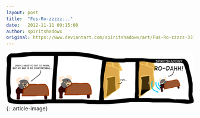 ```yaml
---
layout: post
title:  "Fus-Ro-zzzzz..."
date:   2012-11-11 09:15:00
author: spiritshadowx
original: https://www.deviantart.com/spiritshadowx/art/Fus-Ro-zzzzz-331812055
---
```


![](/assets/img/2012-11-11-3.webp)
{: .article-image}

